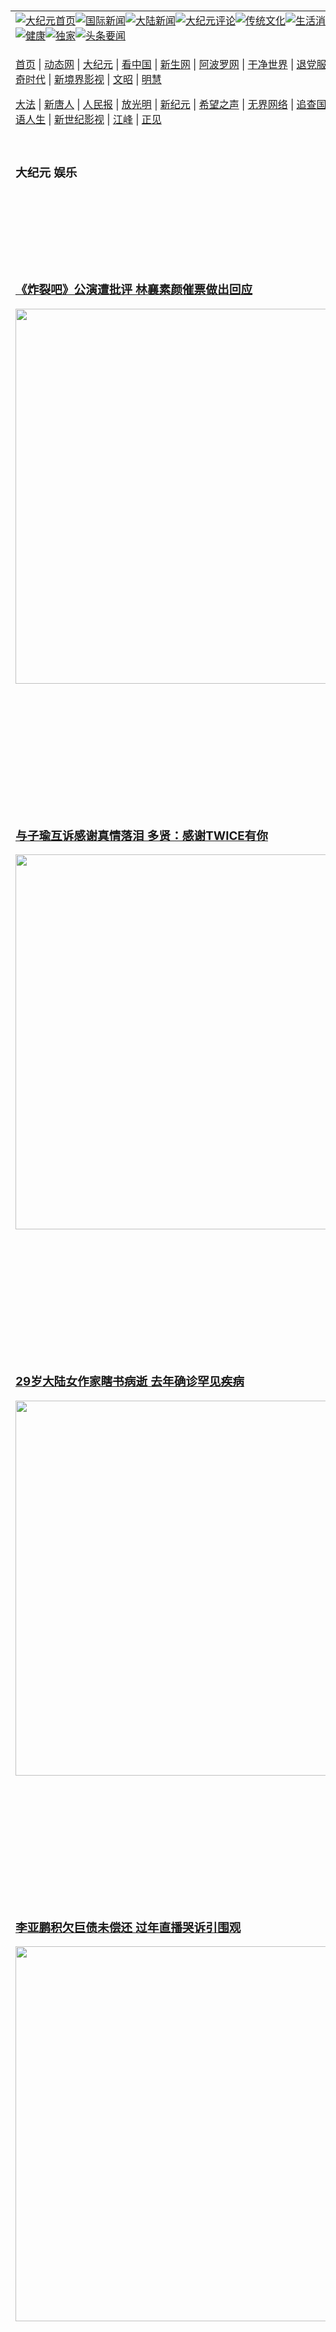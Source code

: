 <a name="1" id="1" target="_blank">&nbsp;</a> <span id="1">&nbsp;</span><table align=center border="0"><tr><td colspan="2" VALIGN=TOP><a href="https://github.com/19920513/djy/blob/master/gb/nf1351518.md#1"><img src="https://raw.githubusercontent.com/19920513/www/master/t/djy/1.jpg" title="大纪元首页" alt="大纪元首页"></a><a href="https://github.com/19920513/djy/blob/master/gb/n24hr.md#1"><img src="https://raw.githubusercontent.com/19920513/www/master/t/djy/3.jpg" title="国际新闻" alt="国际新闻"></a><a href="https://github.com/19920513/djy/blob/master/gb/nsc413.md#1"><img src="https://raw.githubusercontent.com/19920513/www/master/t/djy/4.jpg" title="大陆新闻" alt="大陆新闻"></a><a href="https://github.com/19920513/djy/blob/master/gb/news392.md#1"><img src="https://raw.githubusercontent.com/19920513/www/master/t/djy/5.jpg" title="大纪元评论" alt="大纪元评论"></a><a href="https://github.com/19920513/djy/blob/master/gb/news2007.md#1"><img src="https://raw.githubusercontent.com/19920513/www/master/t/djy/6.jpg" title="传统文化" alt="传统文化"></a><a href="https://github.com/19920513/djy/blob/master/gb/news2008.md#1"><img src="https://raw.githubusercontent.com/19920513/www/master/t/djy/7.jpg" title="生活消费" alt="生活消费"></a><a href="https://github.com/19920513/djy/blob/master/gb/ncyule.md#1"><img src="https://raw.githubusercontent.com/19920513/www/master/t/djy/8.jpg" title="娱乐休闲" alt="娱乐休闲"></a><a href="https://github.com/19920513/djy/blob/master/gb/nsc1002.md#1"><img src="https://raw.githubusercontent.com/19920513/www/master/t/djy/9.jpg" title="健康" alt="健康"></a><a href="https://github.com/19920513/djy/blob/master/gb/nf6092.md#1"><img src="https://raw.githubusercontent.com/19920513/www/master/t/djy/10a.jpg" title="独家" alt="独家"></a><a href="https://github.com/19920513/djy/blob/master/gb/nf4514.md#1"><img src="https://raw.githubusercontent.com/19920513/www/master/t/djy/12a.jpg" title="头条要闻" alt="头条要闻"></a></td></tr><tr><td colspan="2" VALIGN=TOP><p><a href="https://github.com/19920513/www/blob/master/README.md?lravactm#1" target="_blank">首页</a> | <a href="https://d1ff3ajoaf61nd.cloudfront.net/1?pbmovxg" target="_blank">动态网</a> | <a href="https://d2rq98et8nmaey.cloudfront.net/2?pdyvc" target="_blank">大纪元</a> | <a href="https://dme0bxbvomkno.cloudfront.net/4?ictmht" target="_blank">看中国</a> | <a href="https://d78f5frq5siq8.cloudfront.net/pHh5q?wzcluehl" target="_blank">新生网</a> | <a href="https://d2zq9v5psazuww.cloudfront.net/tktpt?aohjfvm" target="_blank">阿波罗网</a> | <a href="https://d1k1m1fxotwyij.cloudfront.net/Mjpvu?xrnabv" target="_blank">干净世界</a> | <a href="https://d348xnvyypk4sr.cloudfront.net/10?fibwsewj" target="_blank">退党服务</a> | <a href="https://dwzgr3popmlhv.cloudfront.net/Rffqf?fvbbwolps" target="_blank">明慧广播</a> | <a href="https://d2h2x8lw1kpl69.cloudfront.net/nw9Vn?ypdrl" target="_blank">传奇时代</a> | <a href="https://d2frcdcjb0c6wq.cloudfront.net/AF9AG?jsayzjrgw" target="_blank">新境界影视</a> | <a href="https://d1qenr1x5ix28c.cloudfront.net/zqMQA?sshaj" target="_blank">文昭</a> | <a href="https://d12gl57lrewmhb.cloudfront.net/7?swbgkf" target="_blank">明慧</a></p><p><a href="https://d1nm4aa0eu3bxh.cloudfront.net/9?daibe" target="_blank">大法</a> | <a href="https://dld25pfif4r64.cloudfront.net/3?vgyajmted" target="_blank">新唐人</a> | <a href="https://dicfdkfbqptcm.cloudfront.net/obAhT?fjblcbgtx" target="_blank">人民报</a> | <a href="https://divmj5v44rbg.cloudfront.net/xXNHu?yfcwsqes" target="_blank">放光明</a> | <a href="https://dqcg8pdekez1x.cloudfront.net/5?xjbww" target="_blank">新纪元</a> | <a href="https://d2jsgnf2snq1t5.cloudfront.net/6?hgpoxz" target="_blank">希望之声</a> | <a href="https://dwzgr3popmlhv.cloudfront.net/11?apozg" target="_blank">无界网络</a> | <a href="https://d1tuw6k1rjq3u6.cloudfront.net/Pueji?czaccoscv" target="_blank">追查国际</a> | <a href="https://d3vg08phoazui6.cloudfront.net/16?wajograuh" target="_blank">明慧之窗</a> | <a href="https://d2a8dyhoj0w562.cloudfront.net/LdvzZ?nhyzaf" target="_blank">细语人生</a> | <a href="https://d2fq83y0z2h6n4.cloudfront.net/fBn3r?rhznuxc" target="_blank">新世纪影视</a> | <a href="https://d3qxeoyqwzrtyq.cloudfront.net/PUWMb?yzjllna" target="_blank">江峰</a> | <a href="https://dm41kyod3ht9r.cloudfront.net/8?ocvurea" target="_blank">正见</a></p></td></tr><tr><td width="626"><h3><p><strong>大纪元  娱乐</strong></p></h3></td><td VALIGN=TOP rowspan=60><a href="https://d1u6nyuqpq9n24.cloudfront.net/video/play/1034.html" target="_blank"><img  src="https://raw.githubusercontent.com/19920513/djy/master/gb/300/gudianwu.jpg" title="神韵古典舞技巧表演" alt="神韵古典舞技巧表演"></a><br><a href="https://d1u6nyuqpq9n24.cloudfront.net/video/play/1154.html" target="_blank"><img  src="https://raw.githubusercontent.com/19920513/djy/master/gb/300/9ping.jpg" title="九评共产党" alt="九评共产党"></a><br><a href="https://d1u6nyuqpq9n24.cloudfront.net/video/play/1118.html" target="_blank"><img  src="https://raw.githubusercontent.com/19920513/djy/master/gb/300/communism.jpg" title="共产主义终极目的" alt="共产主义终极目的"></a><br><a href="https://d1u6nyuqpq9n24.cloudfront.net/video/play/1.html" target="_blank"><img  src="https://raw.githubusercontent.com/19920513/djy/master/gb/300/weihuo.jpg" title="中共的伪火骗局" alt="中共的伪火骗局"></a><br><a href="https://d1u6nyuqpq9n24.cloudfront.net/video/play/2.html" target="_blank"><img  src="https://raw.githubusercontent.com/19920513/djy/master/gb/300/changzhi.jpg" title="古今奇观 藏字石" alt="古今奇观 藏字石"></a><br><a href="https://d1u6nyuqpq9n24.cloudfront.net/video/play/1044.html" target="_blank"><img  src="https://raw.githubusercontent.com/19920513/djy/master/gb/300/tianan.jpg" title="通往天安门的旅程" alt="通往天安门的旅程"></a><br><a href="https://d1u6nyuqpq9n24.cloudfront.net/video/play/49.html" target="_blank"><img  src="https://raw.githubusercontent.com/19920513/djy/master/gb/300/weilai.jpg" title="未来人的神话" alt="未来人的神话"></a><br><a href="https://d1u6nyuqpq9n24.cloudfront.net/video/play/1216.html" target="_blank"><img  src="https://raw.githubusercontent.com/19920513/djy/master/gb/300/ji-zy.jpg" title="中共罪恶的活摘" alt="中共罪恶的活摘"></a><br><a href="https://d1u6nyuqpq9n24.cloudfront.net/video/play/1080.html" target="_blank"><img  src="https://raw.githubusercontent.com/19920513/djy/master/gb/300/huozhai.jpg" title="铁证如山" alt="铁证如山"></a><br><a href="https://d1u6nyuqpq9n24.cloudfront.net/video/play/149.html" target="_blank"><img  src="https://raw.githubusercontent.com/19920513/djy/master/gb/300/4ke.jpg" title="一家四口死于中共暴政" alt="一家四口死于中共暴政"></a><br><a href="https://d1u6nyuqpq9n24.cloudfront.net/video/play/150.html" target="_blank"><img  src="https://raw.githubusercontent.com/19920513/djy/master/gb/300/jie-di.jpg" title="─弟妹相继死于中共迫害" alt="─弟妹相继死于中共迫害"></a><br><a href="https://d1u6nyuqpq9n24.cloudfront.net/video/play/154.html" target="_blank"><img  src="https://raw.githubusercontent.com/19920513/djy/master/gb/300/ma-sj.jpg" title="她们许多已经被中共迫害至死" alt="她们许多已经被中共迫害至死"></a><br><a href="https://d1u6nyuqpq9n24.cloudfront.net/video/play/153.html" target="_blank"><img  src="https://raw.githubusercontent.com/19920513/djy/master/gb/300/shuan-cxl.jpg" title="双城血泪" alt="双城血泪"></a><br><a href="https://d1u6nyuqpq9n24.cloudfront.net/video/play/21.html" target="_blank"><img  src="https://raw.githubusercontent.com/19920513/djy/master/gb/300/wu-zbh.jpg" title="震撼人心的无罪辩护" alt="震撼人心的无罪辩护"></a><br><a href="https://d1u6nyuqpq9n24.cloudfront.net/video/play/158.html" target="_blank"><img  src="https://raw.githubusercontent.com/19920513/djy/master/gb/300/6c10-720.jpg" title="中共的迫害与掩盖" alt="中共的迫害与掩盖"></a><br><a href="https://d1u6nyuqpq9n24.cloudfront.net/video/play/30.html" target="_blank"><img  src="https://raw.githubusercontent.com/19920513/djy/master/gb/300/xian-z.jpg" title="中共官员的选择" alt="中共官员的选择"></a><br><a href="https://d1u6nyuqpq9n24.cloudfront.net/video/play/3.html" target="_blank"><img  src="https://raw.githubusercontent.com/19920513/djy/master/gb/300/1400l.jpg" title="剖析中共造假" alt="剖析中共造假"></a><br><a href="https://d1u6nyuqpq9n24.cloudfront.net/video/play/1103.html" target="_blank"><img  src="https://raw.githubusercontent.com/19920513/djy/master/gb/300/425.jpg" title="万人上访真相" alt="万人上访真相"></a><br><a href="https://d1u6nyuqpq9n24.cloudfront.net/video/play/121.html" target="_blank"><img  src="https://raw.githubusercontent.com/19920513/djy/master/gb/300/qing-h.jpg" title="被中共迫害的清华学子" alt="被中共迫害的清华学子"></a><br><a href="https://d1u6nyuqpq9n24.cloudfront.net/video/play/14.html" target="_blank"><img  src="https://raw.githubusercontent.com/19920513/djy/master/gb/300/jian-z513.jpg" title="见证五月十三日" alt="见证五月十三日"></a><br><a href="https://d1u6nyuqpq9n24.cloudfront.net/video/play/1096.html" target="_blank"><img  src="https://raw.githubusercontent.com/19920513/djy/master/gb/300/gongfu.jpg" title="功夫 寻道" alt="功夫 寻道"></a><br><a href="https://d1u6nyuqpq9n24.cloudfront.net/video/play/1104.html" target="_blank"><img  src="https://raw.githubusercontent.com/19920513/djy/master/gb/300/guangguimian.jpg" title="歌唱家人生奇迹" alt="歌唱家人生奇迹"></a><br><a href="https://d1u6nyuqpq9n24.cloudfront.net/video/play/163.html" target="_blank"><img  src="https://raw.githubusercontent.com/19920513/djy/master/gb/300/ming-jjy.jpg" title="名校精英的选择" alt="名校精英的选择"></a><br><a href="https://d1u6nyuqpq9n24.cloudfront.net/video/play/18.html" target="_blank"><img  src="https://raw.githubusercontent.com/19920513/djy/master/gb/300/yin-lj.jpg" title="音乐之家的故事" alt="音乐之家的故事"></a><br><a href="https://d1u6nyuqpq9n24.cloudfront.net/video/play/33.html" target="_blank"><img  src="https://raw.githubusercontent.com/19920513/djy/master/gb/300/ming-hsf.jpg" title="平凡中的不平凡" alt="平凡中的不平凡"></a><br><a href="https://github.com/19920513/www/blob/master/README.md?dfh#9" target="_blank"><img  src="https://raw.githubusercontent.com/19920513/djy/master/gb/300/yong-h.jpg" title="永恒的见证"  alt="永恒的见证"></a><br><a href="https://github.com/19920513/djy/blob/master/gb/13/9/29/n3974789.md?dfh#1" target="_blank"><img  src="https://raw.githubusercontent.com/19920513/djy/master/gb/300/shang-lnz.jpg" title="善良女子被中共投男牢"  alt="善良女子被中共投男牢"></a><br><a href="https://github.com/19920513/djy/blob/master/gb/16/3/16/n4663449.md?dfh#1" target="_blank"><img  src="https://raw.githubusercontent.com/19920513/djy/master/gb/300/huo-z3.jpg" title="警卫目击中共活摘"  alt="警卫目击中共活摘"></a><br><a href="https://github.com/19920513/djy/blob/master/gb/16/8/7/n8177641.md?dfh#1" target="_blank"><img  src="https://raw.githubusercontent.com/19920513/djy/master/gb/300/huo-z4.jpg" title="证人描述活摘恐怖"  alt="证人描述活摘恐怖"></a><br><a href="https://github.com/19920513/djy/blob/master/gb/10/4/19/n2881569.md?dfh#1" target="_blank"><img  src="https://raw.githubusercontent.com/19920513/djy/master/gb/300/huo-z1.jpg" title="揭开活摘器官黑幕"  alt="揭开活摘器官黑幕"></a><br><a href="https://github.com/19920513/djy/blob/master/gb/10/11/7/n3077476.md?dfh#1" target="_blank"><img  src="https://raw.githubusercontent.com/19920513/djy/master/gb/300/ma-ks.jpg" title="马克思的成魔之路"  alt="马克思的成魔之路"></a><br><a href="https://github.com/19920513/djy/blob/master/gb/18/5/10/n10381511.md?dfh#1" target="_blank"><img  src="https://raw.githubusercontent.com/19920513/djy/master/gb/300/st1.jpg" title="关注三亿人三退"  alt="关注三亿人三退"></a><br><a href="https://github.com/19920513/djy/blob/master/gb/18/3/21/n10237682.md?dfh#1" target="_blank"><img  src="https://raw.githubusercontent.com/19920513/djy/master/gb/300/jie-t.jpg" title="解体中共复兴中华"  alt="解体中共复兴中华"></a><br><a href="https://github.com/19920513/djy/blob/master/gb/9/2/9/n2422991.md?dfh#1" target="_blank"><img  src="https://raw.githubusercontent.com/19920513/djy/master/gb/300/gao-zs.jpg" title="中共迫害良心律师"  alt="中共迫害良心律师"></a><br><a href="https://github.com/19920513/djy/blob/master/gb/18/12/9/n10900044.md?dfh#1" target="_blank"><img  src="https://raw.githubusercontent.com/19920513/djy/master/gb/300/sj1.jpg" title="三百多万人举报江泽民"  alt="三百多万人举报江泽民"></a><br><a href="https://github.com/19920513/djy/blob/master/gb/18/8/28/n10672014.md?dfh#1" target="_blank"><img  src="https://raw.githubusercontent.com/19920513/djy/master/gb/300/sj2.jpg" title="这些官员为何起诉江泽民"  alt="这些官员为何起诉江泽民"></a><br><a href="https://github.com/19920513/djy/blob/master/gb/8/12/18/n2367165.md?dfh#1" target="_blank"><img  src="https://raw.githubusercontent.com/19920513/djy/master/gb/300/liangan.jpg" title="海峡两岸的强烈反差"  alt="海峡两岸的强烈反差"></a><br><a href="https://github.com/19920513/djy/blob/master/gb/15/12/10/n4593139.md?dfh#1" target="_blank"><img  src="https://raw.githubusercontent.com/19920513/djy/master/gb/300/jia-ndzl.jpg" title="加拿大总理的贺信"  alt="加拿大总理的贺信"></a><br><a href="https://github.com/19920513/djy/blob/master/gb/11/6/17/n3289382.md?dfh#1" target="_blank"><img  src="https://raw.githubusercontent.com/19920513/djy/master/gb/300/xiao-wd.jpg" title="探寻真相兼听则明"  alt="探寻真相兼听则明"></a><br><a href="https://github.com/19920513/djy/blob/master/gb/18/10/27/n10812623.md?dfh#1" target="_blank"><img  src="https://raw.githubusercontent.com/19920513/djy/master/gb/300/yindu.jpg" title="印度媒体报道东方"  alt="印度媒体报道东方"></a><br><a href="https://github.com/19920513/djy/blob/master/gb/18/6/9/n10469652.md?dfh#1" target="_blank"><img  src="https://raw.githubusercontent.com/19920513/djy/master/gb/300/xie-j.jpg" title="不一样的海外校园"  alt="不一样的海外校园"></a><br><a href="https://github.com/19920513/djy/blob/master/gb/7/4/5/n1669415.md?dfh#1" target="_blank"><img  src="https://raw.githubusercontent.com/19920513/djy/master/gb/300/li-up.jpg" title="从大师到徒弟的传奇"  alt="从大师到徒弟的传奇"></a><br><a href="https://github.com/19920513/djy/blob/master/gb/17/5/26/n9191512.md?dfh#1" target="_blank"><img  src="https://raw.githubusercontent.com/19920513/djy/master/gb/300/zfl2.jpg" title="亿万人与东方一本奇书"  alt="亿万人与东方一本奇书"></a><br><a href="https://github.com/19920513/djy/blob/master/gb/13/11/27/n4020290.md?dfh#1" target="_blank"><img  src="https://raw.githubusercontent.com/19920513/djy/master/gb/300/zhen-h.jpg" title="大陆见不到的震撼场面"  alt="大陆见不到的震撼场面"></a><br><a href="https://github.com/19920513/djy/blob/master/gb/15/7/17/n4482910.md?dfh#1" target="_blank"><img  src="https://raw.githubusercontent.com/19920513/djy/master/gb/300/dalu-sk.jpg" title="人心向善 大陆当初盛况"  alt="人心向善 大陆当初盛况"></a><br><a href="https://github.com/19920513/djy/blob/master/gb/19/1/5/n10955468.md?dfh#1" target="_blank"><img  src="https://raw.githubusercontent.com/19920513/djy/master/gb/300/zfl1.jpg" title="追寻真理 这书讲什么"  alt="追寻真理 这书讲什么"></a><br><a href="https://github.com/19920513/www/blob/master/README.md?dfh#1" target="_blank"><img  src="https://raw.githubusercontent.com/19920513/djy/master/gb/300/fq1.jpg" title="下载免费翻墙软件"  alt="下载免费翻墙软件"></a><br></td></tr>
<tr><td><h3><a href="https://github.com/19920513/djy/blob/master/gb/24/2/28/n14190916.md#1" target="_blank">《炸裂吧》公演遭批评 林襄素颜催票做出回应</a><br></h3><a href="https://github.com/19920513/djy/blob/master/gb/24/2/28/n14190916.md#1" target="_blank"><img width="600" src="https://i.epochtimes.com/assets/uploads/2024/02/id14190988-240228050048100311-600x400.jpg"></a></td></tr>
<tr><td><h3><a href="https://github.com/19920513/djy/blob/master/gb/24/2/28/n14190758.md#1" target="_blank">与子瑜互诉感谢真情落泪 多贤：感谢TWICE有你</a><br></h3><a href="https://github.com/19920513/djy/blob/master/gb/24/2/28/n14190758.md#1" target="_blank"><img width="600" src="https://i.epochtimes.com/assets/uploads/2021/05/id12975780-210525215123100707-600x400.jpg"></a></td></tr>
<tr><td><h3><a href="https://github.com/19920513/djy/blob/master/gb/24/2/27/n14190532.md#1" target="_blank">29岁大陆女作家瞎书病逝 去年确诊罕见疾病</a><br></h3><a href="https://github.com/19920513/djy/blob/master/gb/24/2/27/n14190532.md#1" target="_blank"><img width="600" src="https://i.epochtimes.com/assets/uploads/2024/02/id14190575-xia-shu-600x400.jpg"></a></td></tr>
<tr><td><h3><a href="https://github.com/19920513/djy/blob/master/gb/24/2/27/n14190576.md#1" target="_blank">李亚鹏积欠巨债未偿还 过年直播哭诉引围观</a><br></h3><a href="https://github.com/19920513/djy/blob/master/gb/24/2/27/n14190576.md#1" target="_blank"><img width="600" src="https://i.epochtimes.com/assets/uploads/2024/02/id14190606-GettyImages-599799270-600x400.jpg"></a></td></tr>
<tr><td><h3><a href="https://github.com/19920513/djy/blob/master/gb/24/2/27/n14190168.md#1" target="_blank">爱黛儿自嘲喉咙变声像乌苏拉 需立即休养声带</a><br></h3><a href="https://github.com/19920513/djy/blob/master/gb/24/2/27/n14190168.md#1" target="_blank"><img width="600" src="https://i.epochtimes.com/assets/uploads/2024/02/id14190183-GettyImages-1246836198-600x400.jpg"></a></td></tr>
<tr><td><h3><p><strong>大纪元   娱乐要闻</strong></p></h3></td></tr><tr><td><h4>
<a href="https://github.com/19920513/djy/blob/master/gb/24/2/28/n14190920.md#1" target="_blank"><img width="195" src="https://i.epochtimes.com/assets/uploads/2023/06/id14010963-230606053038100707-320x200.jpg"></a>
<a href="https://github.com/19920513/djy/blob/master/gb/24/2/28/n14190903.md#1" target="_blank"><img width="195" src="https://i.epochtimes.com/assets/uploads/2023/08/id14062681-GettyImages-1238303872-320x200.jpg"></a>
<a href="https://github.com/19920513/djy/blob/master/gb/24/2/28/n14190894.md#1" target="_blank"><img width="195" src="https://i.epochtimes.com/assets/uploads/2024/02/id14190896-2402280219551487-320x200.jpg"></a>
<a href="https://github.com/19920513/djy/blob/master/gb/24/2/28/n14190689.md#1" target="_blank"><img width="195" src="https://i.epochtimes.com/assets/uploads/2023/11/id14117787-GettyImages-1200626624-320x200.jpg"></a>
<a href="https://github.com/19920513/djy/blob/master/gb/24/2/28/n14190649.md#1" target="_blank"><img width="195" src="https://i.epochtimes.com/assets/uploads/2022/09/id13830832-GettyImages-1407786455-320x200.jpg"></a>
<a href="https://github.com/19920513/djy/blob/master/gb/24/2/27/n14190284.md#1" target="_blank"><img width="195" src="https://i.epochtimes.com/assets/uploads/2024/02/id14190285-2402270457541487-320x200.jpg"></a>
<tr><td><h3><p><strong>大纪元娱乐休闲  影视评论</strong></p></h3></td></tr>
<tr><td><h4><a href="https://github.com/19920513/djy/blob/master/gb/24/2/27/n14190496.md#1" target="_blank"><img src="https://i.epochtimes.com/assets/uploads/2024/02/id14190498-666508-320x200.jpg"><br>《降世神通：最后的气宗》影评：优质影集让系列重获新生</a></h4></td></tr>
<tr><td><h4><a href="https://github.com/19920513/djy/blob/master/gb/24/2/24/n14187643.md#1" target="_blank"><img src="https://i.epochtimes.com/assets/uploads/2024/02/id14187646-666006-320x200.jpg"><br>《“鬼灭之刃”绊之奇迹，迈向柱训练》影评：有效改正问题的诚意续作</a></h4></td></tr>
<tr><td><h4><a href="https://github.com/19920513/djy/blob/master/gb/24/2/14/n14180955.md#1" target="_blank"><img src="https://i.epochtimes.com/assets/uploads/2024/02/id14180957-664258-320x200.jpg"><br>《外星+人2：回到未来》影评：击败外星人 有赖古人、当代人合作</a></h4></td></tr>
<tr><td><h3><p><strong>大纪元娱乐休闲  精彩图文</strong></p></h3></td></tr>
<tr><td><h4><a href="https://github.com/19920513/djy/blob/master/gb/24/1/24/n14165637.md#1" target="_blank"><img src="https://i.epochtimes.com/assets/uploads/2024/01/id14163965-240122030245100707-320x200.jpg"><br> TWICE以成员台湾旅行短片宣传新歌 粉丝惊喜</a></h4></td></tr>
<tr><td><h4><a href="https://github.com/19920513/djy/blob/master/gb/23/11/25/n14123930.md#1" target="_blank"><img src="https://i.epochtimes.com/assets/uploads/2023/11/id14124155-2311251104301470-320x200.jpg"><br> 金马60完整得奖名单 影帝吴慷仁 影后仅12岁</a></h4></td></tr>
<tr><td><h4><a href="https://github.com/19920513/djy/blob/master/gb/23/11/25/n14124011.md#1" target="_blank"><img src="https://i.epochtimes.com/assets/uploads/2023/11/id14124035-20231125-mark-CNA01-320x200.jpg"><br> 组图：金马60红毯众星云集 林青霞勉励要有梦想</a></h4></td></tr>
<tr><td><h4><a href="https://github.com/19920513/djy/blob/master/gb/23/10/23/n14101076.md#1" target="_blank"><img src="https://i.epochtimes.com/assets/uploads/2023/10/id14101084-2310230256041487-320x200.jpg"><br> 金钟58收视 陈汉典致词蔡淑臻封后飙最高</a></h4></td></tr>
</h4></td></tr><tr><td><h3><p><strong>大纪元娱乐休闲  最新文章</strong></p></h3></td></tr>
<tr><td><h4><a href="https://github.com/19920513/djy/blob/master/gb/24/2/27/n14190532.md#1" target="_blank">29岁大陆女作家瞎书病逝 去年确诊罕见疾病</a></h4></td></tr>
<tr><td><h4><a href="https://github.com/19920513/djy/blob/master/gb/24/2/27/n14190576.md#1" target="_blank">李亚鹏积欠巨债未偿还 过年直播哭诉引围观</a></h4></td></tr>
<tr><td><h4><a href="https://github.com/19920513/djy/blob/master/gb/24/2/26/n14189944.md#1" target="_blank">黄雅莉自曝患妊娠糖尿病 每餐前后都要测血糖</a></h4></td></tr>
<tr><td><h4><a href="https://github.com/19920513/djy/blob/master/gb/24/2/25/n14189053.md#1" target="_blank">未获龙标参加柏林影展 王小帅新片遭中共封杀</a></h4></td></tr>
<tr><td><h4><a href="https://github.com/19920513/djy/blob/master/gb/24/2/28/n14190920.md#1" target="_blank">粉丝为其背字板宣传新歌 泰容与亲姊寻人致谢</a></h4></td></tr>
<tr><td><h4><a href="https://github.com/19920513/djy/blob/master/gb/24/2/28/n14190758.md#1" target="_blank">与子瑜互诉感谢真情落泪 多贤：感谢TWICE有你</a></h4></td></tr>
<tr><td><h4><a href="https://github.com/19920513/djy/blob/master/gb/24/2/28/n14190835.md#1" target="_blank">PLAVE谈作迷你二辑心意 首日串流量历代第7</a></h4></td></tr>
<tr><td><h4><a href="https://github.com/19920513/djy/blob/master/gb/24/2/28/n14190798.md#1" target="_blank">LE SSERAFIM《EASY》创佳绩 连三作卖破百万张</a></h4></td></tr>
<tr><td><h4><a href="https://github.com/19920513/djy/blob/master/gb/24/2/28/n14191036.md#1" target="_blank">《阿甘正传》男星盖瑞辛尼兹哀悼儿子</a></h4></td></tr>
<tr><td><h4><a href="https://github.com/19920513/djy/blob/master/gb/24/2/28/n14190916.md#1" target="_blank">《炸裂吧》公演遭批评 林襄素颜催票做出回应</a></h4></td></tr>
<tr><td><h4><a href="https://github.com/19920513/djy/blob/master/gb/24/2/28/n14190903.md#1" target="_blank">爱黛儿生病需休养 拉斯维加斯三月份演出延后</a></h4></td></tr>
<tr><td><h4><a href="https://github.com/19920513/djy/blob/master/gb/24/2/28/n14190689.md#1" target="_blank">珍妮佛安妮斯顿分享健身花絮 倒地累瘫</a></h4></td></tr>
<tr><td><h4><a href="https://github.com/19920513/djy/blob/master/gb/24/2/28/n14191109.md#1" target="_blank">《花甲6》高慧君自曝是迷妹 被乱弹阿翔风格感染</a></h4></td></tr>
<tr><td><h4><a href="https://github.com/19920513/djy/blob/master/gb/24/2/28/n14191036.md#1" target="_blank">《阿甘正传》男星盖瑞辛尼兹哀悼儿子</a></h4></td></tr>
<tr><td><h4><a href="https://github.com/19920513/djy/blob/master/gb/24/2/28/n14190986.md#1" target="_blank">台语歌坛第1人 李明洋任茶业理事长兼顾本业</a></h4></td></tr>
<tr><td><h4><a href="https://github.com/19920513/djy/blob/master/gb/24/2/28/n14190916.md#1" target="_blank">《炸裂吧》公演遭批评 林襄素颜催票做出回应</a></h4></td></tr>
<tr><td><h4><a href="https://github.com/19920513/djy/blob/master/gb/24/2/27/n14190284.md#1" target="_blank">合作展不解之缘 小野丽莎赞青峰是温暖的人</a></h4></td></tr>
<tr><td><h4><a href="https://github.com/19920513/djy/blob/master/gb/24/2/26/n14189695.md#1" target="_blank">imase首次亚洲巡回访五城市 7月台北开唱</a></h4></td></tr>
<tr><td><h4><a href="https://github.com/19920513/djy/blob/master/gb/24/2/24/n14187643.md#1" target="_blank">《“鬼灭之刃”绊之奇迹，迈向柱训练》影评：有效改正问题的诚意续作</a></h4></td></tr>
<tr><td><h4><a href="https://github.com/19920513/djy/blob/master/gb/24/2/22/n14186455.md#1" target="_blank">堂本刚离开33年老东家：心怀感恩迈入新人生</a></h4></td></tr>
<tr><td><h4><a href="https://github.com/19920513/djy/blob/master/gb/24/2/28/n14191109.md#1" target="_blank">《花甲6》高慧君自曝是迷妹 被乱弹阿翔风格感染</a></h4></td></tr>
<tr><td><h4><a href="https://github.com/19920513/djy/blob/master/gb/24/2/28/n14190986.md#1" target="_blank">台语歌坛第1人 李明洋任茶业理事长兼顾本业</a></h4></td></tr>
<tr><td><h4><a href="https://github.com/19920513/djy/blob/master/gb/24/2/28/n14190903.md#1" target="_blank">爱黛儿生病需休养 拉斯维加斯三月份演出延后</a></h4></td></tr>
<tr><td><h4><a href="https://github.com/19920513/djy/blob/master/gb/24/2/28/n14190894.md#1" target="_blank">徐若瑄恢单后推新曲 为戏剧献声平添揪心情绪</a></h4></td></tr>
<tr><td><h3><p><strong>大纪元娱乐休闲  一周热门</strong></p></h3></td></tr>
<tr><td><h4><a href="https://github.com/19920513/djy/blob/master/gb/24/2/24/n14187643.md#1" target="_blank">《“鬼灭之刃”绊之奇迹，迈向柱训练》影评：有效改正问题的诚意续作</a></h4></td></tr>
<tr><td><h4><a href="https://github.com/19920513/djy/blob/master/gb/24/2/22/n14186883.md#1" target="_blank">周星驰《少林足球》曾轰动全球 为何大陆禁映</a></h4></td></tr>
<tr><td><h4><a href="https://github.com/19920513/djy/blob/master/gb/24/2/23/n14187670.md#1" target="_blank">郑爽所持百万股权被续行冻结 现状令人唏嘘</a></h4></td></tr>
<tr><td><h4><a href="https://github.com/19920513/djy/blob/master/gb/24/2/26/n14189229.md#1" target="_blank">《惊奇队长》演员肯内特?米歇尔骤逝 终年49岁</a></h4></td></tr>
<tr><td><h4><a href="https://github.com/19920513/djy/blob/master/gb/24/2/24/n14188312.md#1" target="_blank">张学友上海巡演险陷假唱 中断表演获大赞</a></h4></td></tr>
<tr><td><h4><a href="https://github.com/19920513/djy/blob/master/gb/24/2/24/n14188368.md#1" target="_blank">拒签“中国台湾”承诺书？吴沐玹新戏传遭禁播</a></h4></td></tr>
<tr><td><h4><a href="https://github.com/19920513/djy/blob/master/gb/24/2/23/n14187155.md#1" target="_blank">《沙丘2》首映评论佳 导演解释不完美的镜头</a></h4></td></tr>
<tr><td><h4><a href="https://github.com/19920513/djy/blob/master/gb/24/2/21/n14186125.md#1" target="_blank">华为二公主姚安娜疑带资进组 新剧演技被吐槽</a></h4></td></tr>
<tr><td><h4><a href="https://github.com/19920513/djy/blob/master/gb/24/2/26/n14189289.md#1" target="_blank">魏德圣《BIG》票房破4千万 包厅逾千场刷新纪录</a></h4></td></tr>
<tr><td><h4><a href="https://github.com/19920513/djy/blob/master/gb/24/2/27/n14190576.md#1" target="_blank">李亚鹏积欠巨债未偿还 过年直播哭诉引围观</a></h4></td></tr>
<tr><td><h3><a href="https://github.com/19920513/djy/blob/master/gb/ncyule.md#1">上一页</a>&nbsp;&nbsp;1 &nbsp;&nbsp;<a href="https://github.com/19920513/djy/blob/master/gb/ncyule_2.md#1">2</a>&nbsp;&nbsp;<a href="https://github.com/19920513/djy/blob/master/gb/ncyule_3.md#1">3</a>&nbsp;&nbsp;<a href="https://github.com/19920513/djy/blob/master/gb/ncyule_4.md#1">4</a>&nbsp;&nbsp;<a href="https://github.com/19920513/djy/blob/master/gb/ncyule_5.md#1">5</a>&nbsp;&nbsp;<a href="https://github.com/19920513/djy/blob/master/gb/ncyule_6.md#1">6</a>&nbsp;&nbsp;<a href="https://github.com/19920513/djy/blob/master/gb/ncyule_7.md#1">7</a>&nbsp;&nbsp;<a href="https://github.com/19920513/djy/blob/master/gb/ncyule_8.md#1">8</a>&nbsp;&nbsp;<a href="https://github.com/19920513/djy/blob/master/gb/ncyule_9.md#1">9</a>&nbsp;&nbsp;<a href="https://github.com/19920513/djy/blob/master/gb/ncyule_10.md#1">10</a>&nbsp;&nbsp;<a href="https://github.com/19920513/djy/blob/master/gb/ncyule_2.md#1">下一页</a></h3></td></tr>
</table><div align="center"><h4>手机上长按并复制下列链接或二维码分享本文章：</h4>https://github.com/19920513/djy/blob/master/gb/ncyule.md#1<br><a href="https://github.com/19920513/djy/blob/master/gb/ncyule.md#1"><img src="https://chart.apis.google.com/chart?cht=qr&chs=240x240&choe=UTF-8&chld=M|2&chl=https://github.com/19920513/djy/blob/master/gb/ncyule.md%231" title="分享本文章"></a><br>原文地址： <a href="https://www.epochtimes.com/gb/ncyule.htm">https://www.epochtimes.com/gb/ncyule.htm</a>    （国内需<a href="https://github.com/19920513/www/blob/master/README.md#8">下载翻墙软件</a>才能访问）</div>
